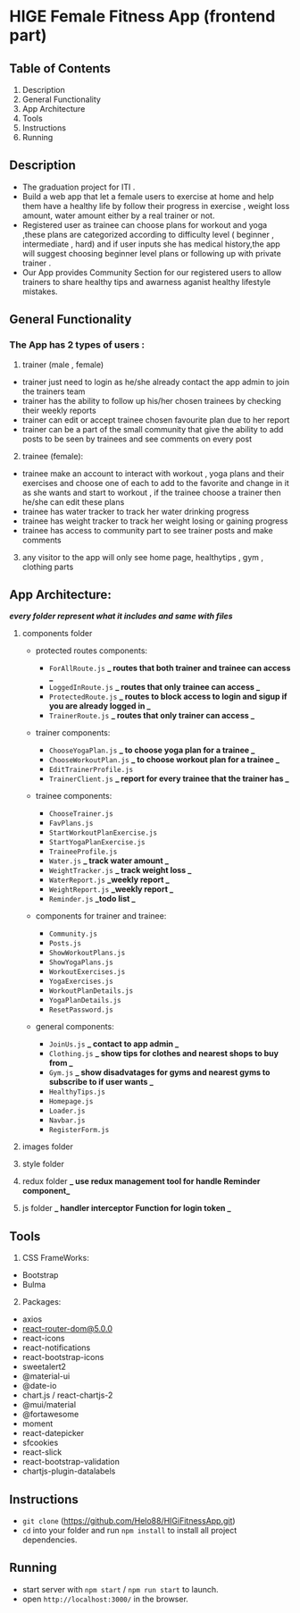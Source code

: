 # HIGE Female Fitness App (frontend part)

## Table of Contents

1. Description
2. General Functionality
3. App Architecture
4. Tools
5. Instructions
6. Running

## Description

- The graduation project for ITI .
- Build a web app that let a female users to exercise at home and help them have a healthy life by follow their progress in exercise , weight loss amount, water amount either by a real trainer or not.
- Registered user as trainee can choose plans for workout and yoga ,these plans are categorized according to difficulty level ( beginner , intermediate , hard) and if user inputs she has medical history,the app will suggest choosing beginner level plans or following up with private trainer .
- Our App provides Community Section for our registered users to allow trainers to share healthy tips and awarness aganist healthy lifestyle mistakes.

## General Functionality

### The App has 2 types of users :

1.  trainer (male , female)

- trainer just need to login as he/she already contact the app admin to join the trainers team
- trainer has the ability to follow up his/her chosen trainees by checking their weekly reports
- trainer can edit or accept trainee chosen favourite plan due to her report
- trainer can be a part of the small community that give the ability to add posts to be seen by trainees and see comments on every post

2.  trainee (female):

- trainee make an account to interact with workout , yoga plans and their exercises and choose one of each to add to the favorite and change in it as she wants and start to workout , if the trainee choose a trainer then he/she can edit these plans
- trainee has water tracker to track her water drinking progress
- trainee has weight tracker to track her weight losing or gaining progress
- trainee has access to community part to see trainer posts and make comments

3. any visitor to the app will only see home page, healthytips , gym , clothing parts

## App Architecture:

**_every folder represent what it includes and same with files_**

1. components folder

   - protected routes components:

     - `ForAllRoute.js` **_ routes that both trainer and trainee can access _**
     - `LoggedInRoute.js` **_ routes that only trainee can access _**
     - `ProtectedRoute.js` **_ routes to block access to login and sigup if you are already logged in _**
     - `TrainerRoute.js` **_ routes that only trainer can access _**

   - trainer components:

     - `ChooseYogaPlan.js` **_ to choose yoga plan for a trainee _**
     - `ChooseWorkoutPlan.js` **_ to choose workout plan for a trainee _**
     - `EditTrainerProfile.js`
     - `TrainerClient.js` **_ report for every trainee that the trainer has _**

   - trainee components:

     - `ChooseTrainer.js`
     - `FavPlans.js`
     - `StartWorkoutPlanExercise.js`
     - `StartYogaPlanExercise.js`
     - `TraineeProfile.js`
     - `Water.js` **_ track water amount _**
     - `WeightTracker.js` **_ track weight loss _**
     - `WaterReport.js` **_weekly report _**
     - `WeightReport.js` **_weekly report _**
     - `Reminder.js` **_todo list _**

   - components for trainer and trainee:

     - `Community.js`
     - `Posts.js`
     - `ShowWorkoutPlans.js`
     - `ShowYogaPlans.js`
     - `WorkoutExercises.js`
     - `YogaExercises.js`
     - `WorkoutPlanDetails.js`
     - `YogaPlanDetails.js`
     - `ResetPassword.js`

   - general components:
     - `JoinUs.js` **_ contact to app admin _**
     - `Clothing.js` **_ show tips for clothes and nearest shops to buy from _**
     - `Gym.js` **_ show disadvatages for gyms and nearest gyms to subscribe to if user wants _**
     - `HealthyTips.js `
     - `Homepage.js`
     - `Loader.js`
     - `Navbar.js`
     - `RegisterForm.js`

2. images folder
3. style folder
4. redux folder **_ use redux management tool for handle Reminder component_**
5. js folder **_ handler interceptor Function for login token _**

## Tools

1. CSS FrameWorks:

- Bootstrap
- Bulma

2. Packages:

- axios
- react-router-dom@5.0.0
- react-icons
- react-notifications
- react-bootstrap-icons
- sweetalert2
- @material-ui
- @date-io
- chart.js / react-chartjs-2
- @mui/material
- @fortawesome
- moment
- react-datepicker
- sfcookies
- react-slick
- react-bootstrap-validation
- chartjs-plugin-datalabels

## Instructions

- `git clone` (https://github.com/Helo88/HIGiFitnessApp.git)
- `cd` into your folder and run `npm install` to install all project dependencies.

## Running

- start server with `npm start` / `npm run start` to launch.
- open `http://localhost:3000/` in the browser.

